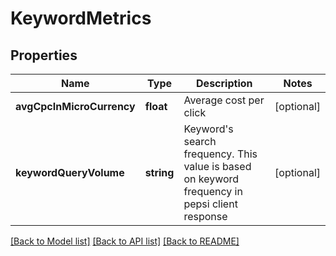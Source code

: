 # KeywordMetrics

## Properties
Name | Type | Description | Notes
------------ | ------------- | ------------- | -------------
**avgCpcInMicroCurrency** | **float** | Average cost per click | [optional] 
**keywordQueryVolume** | **string** | Keyword&#39;s search frequency. This value is based on keyword frequency in pepsi client response | [optional] 

[[Back to Model list]](../README.md#documentation-for-models) [[Back to API list]](../README.md#documentation-for-api-endpoints) [[Back to README]](../README.md)


